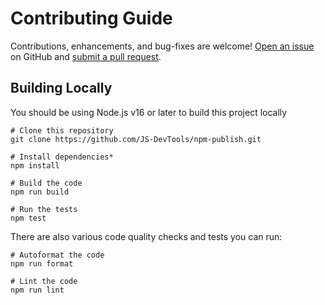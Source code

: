 # Contributing Guide

Contributions, enhancements, and bug-fixes are welcome! [Open an issue](https://github.com/JS-DevTools/npm-publish/issues) on GitHub and [submit a pull request](https://github.com/JS-DevTools/npm-publish/pulls).

## Building Locally

You should be using Node.js v16 or later to build this project locally

```shell
# Clone this repository
git clone https://github.com/JS-DevTools/npm-publish.git

# Install dependencies*
npm install

# Build the code
npm run build

# Run the tests
npm test
```

There are also various code quality checks and tests you can run:

```shell
# Autoformat the code
npm run format

# Lint the code
npm run lint
```
